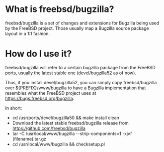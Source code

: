 # What is freebsd/bugzilla?

freebsd/bugzilla is a set of changes and extensions for Bugzilla being used
by the FreeBSD project. Those usually map a Bugzilla source package layout
in a 1:1 fashion.

# How do I use it?

freebsd/bugzilla will refer to a certain bugzilla package from the FreeBSD
ports, usually the latest stable one (devel/bugzilla52 as of now).

Thus, if you install devel/bugzilla52, you can simply copy
freebsd/bugzilla over ${PREFIX}/www/bugzilla to have a Bugzilla implementation
that resembles what the FreeBSD project uses at
https://bugs.freebsd.org/bugzilla.

In short:

* cd /usr/ports/devel/bugzilla50 && make install clean
* Download the latest stable freebsd/bugzilla release from https://github.com/freebsd/bugzilla
* tar -C /usr/local/www/bugzilla --strip-components=1 -xjvf (filename).tar.gz
* cd /usr/local/www/bugzilla && checksetup.pl
